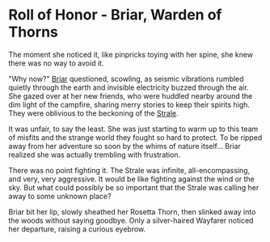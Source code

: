 # Roll of Honor - Briar, Warden of Thorns

The moment she noticed it, like pinpricks toying with her spine, she knew there was no way to avoid it.

"Why now?" [Briar](../../heroes-of-rathe/briar-about.md#briar-warden-of-thorns) questioned, scowling, as seismic vibrations rumbled quietly through the earth and invisible electricity buzzed through the air. She gazed over at her new friends, who were huddled nearby around the dim light of the campfire, sharing merry stories to keep their spirits high. They were oblivious to the beckoning of the [Strale](../../faq.md#what-powersforces-exist-within-rathe).

It was unfair, to say the least. She was just starting to warm up to this team of misfits and the strange world they fought so hard to protect. To be ripped away from her adventure so soon by the whims of nature itself... Briar realized she was actually trembling with frustration.

There was no point fighting it. The Strale was infinite, all-encompassing, and very, very aggressive. It would be like fighting against the wind or the sky. But what could possibly be so important that the Strale was calling her away to some unknown place?

Briar bit her lip, slowly sheathed her Rosetta Thorn, then slinked away into the woods without saying goodbye. Only a silver-haired Wayfarer noticed her departure, raising a curious eyebrow.
